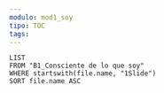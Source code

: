 ```yaml
---
modulo: mod1_soy
tipo: TOC
tags: 
---
```

```dataview
LIST
FROM "B1_Consciente de lo que soy"
WHERE startswith(file.name, "1Slide")
SORT file.name ASC
```



